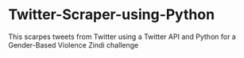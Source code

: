 # Twitter-Scraper-using-Python

This scarpes tweets from Twitter using a Twitter API and Python for a Gender-Based Violence Zindi challenge


